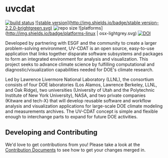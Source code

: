 uvcdat  
======
[![build status](https://travis-ci.org/OpenGeoscience/geojs.svg?branch=master)](https://travis-ci.org/UV-CDAT/uvcdat/builds)
[![stable version](http://img.shields.io/badge/stable version-2.2.0-brightgreen.svg)](https://github.com/UV-CDAT/uvcdat/releases/tag/2.2.0)
![repo size](https://reposs.herokuapp.com/?path=UV-CDAT/uvcdat)
![platforms](http://img.shields.io/badge/platforms-linux | osx-lightgrey.svg)
[![DOI](http://img.shields.io/badge/DOI-10.5281/zenodo.17633-orange.svg)](http://doi.org/10.5281/zenodo.17633)

Developed by partnering with ESGF and the community to create a larger problem-solving environment, UV-CDAT is an open source, easy-to-use application that links together disparate software subsystems and packages to form an integrated environment for analysis and visualization. This project seeks to advance climate science by fulfilling computational and diagnostic/visualization capabilities needed for DOE's climate research.

Led by Lawrence Livermore National Laboratory (LLNL), the consortium consists of four DOE laboratories (Los Alamos, Lawrence Berkeley, LLNL, and Oak Ridge), two universities (University of Utah and the Polytechnic Institute of New York University), NASA, and two private companies (Kitware and tech-X) that will develop reusable software and workflow analysis and visualization applications for large-scale DOE climate modeling and measurements archives. The UV-CDAT concept is simple and flexible enough to interchange parts to expand for future DOE activities.

Developing and Contributing
------
We'd love to get contributions from you! Please take a look at the
[Contribution Documents](CONTRIBUTING.md) to see how to get your changes merged
in.
